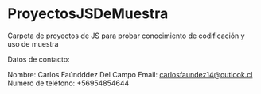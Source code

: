 # ProyectosJSDeMuestra
Carpeta de proyectos de JS para probar conocimiento de codificación y uso de muestra


 Datos de contacto:
 
 Nombre: Carlos Faúndddez Del Campo
 Email: carlosfaundez14@outlook.cl
 Numero de teléfono: +56954854644
